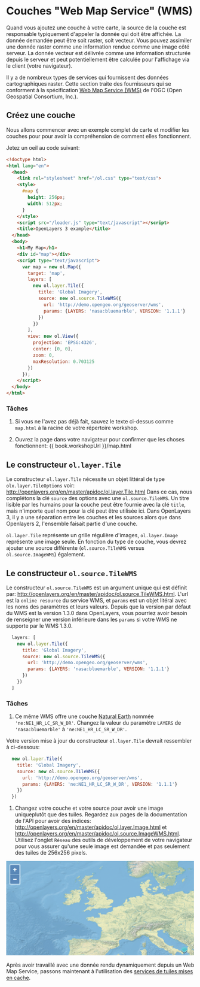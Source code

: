 # Couches "Web Map Service" (WMS)

Quand vous ajoutez une couche à votre carte, la source de la couche est responsable typiquement d'appeler la donnée qui doit être affichée. La donnée demandée peut être soit raster, soit vecteur. Vous pouvez assimiler une donnée raster comme une information rendue comme une image côté serveur. La donnée vecteur est délivrée comme une information structurée depuis le serveur et peut potentiellement être calculée pour l'affichage via le client (votre navigateur).

Il y a  de nombreux types de services qui fournissent des données cartographiques raster. Cette section traite des fournisseurs qui se conforment à la spécification [Web Map Service (WMS)](http://www.opengeospatial.org/standards/wms) de l'OGC (Open Geospatial Consortium, Inc.).

## Créez une couche

Nous allons commencer avec un exemple complet de carte et modifier les couches pour pour avoir la compréhension de comment elles fonctionnent.

Jetez un oeil au code suivant:

```html
<!doctype html>
<html lang="en">
  <head>
    <link rel="stylesheet" href="/ol.css" type="text/css">
    <style>
      #map {
        height: 256px;
        width: 512px;
      }
    </style>
    <script src="/loader.js" type="text/javascript"></script>
    <title>OpenLayers 3 example</title>
  </head>
  <body>
    <h1>My Map</h1>
    <div id="map"></div>
    <script type="text/javascript">
      var map = new ol.Map({
        target: 'map',
        layers: [
          new ol.layer.Tile({
            title: 'Global Imagery',
            source: new ol.source.TileWMS({
              url: 'http://demo.opengeo.org/geoserver/wms',
              params: {LAYERS: 'nasa:bluemarble', VERSION: '1.1.1'}
            })
          })
        ],
        view: new ol.View({
          projection: 'EPSG:4326',
          center: [0, 0],
          zoom: 0,
          maxResolution: 0.703125
        })
      });
    </script>
  </body>
</html>
```

### Tâches

1. Si vous ne l'avez pas déjà fait, sauvez le texte ci-dessus comme `map.html` à la racine de votre répertoire workshop.

1. Ouvrez la page dans votre navigateur pour confirmer que les choses fonctionnent: {{ book.workshopUrl }}/map.html

## Le constructeur `ol.layer.Tile`

Le constructeur `ol.layer.Tile` nécessite un objet littéral de type `olx.layer.TileOptions` voir: http://openlayers.org/en/master/apidoc/ol.layer.Tile.html
Dans ce cas, nous complétons la clé `source` des options avec une `ol.source.TileWMS`.
Un titre lisible par les humains pour la couche peut être fournie avec la clé `title`, mais n'importe quel nom pour la clé peut être utilisée ici.
Dans OpenLayers 3, il y a une séparation entre les couches et les sources alors que dans Openlayers 2, l'ensemble faisait partie d'une couche.

`ol.layer.Tile` représente un grille régulière d'images, `ol.layer.Image` représente une image seule. En fonction du type de couche, vous devrez ajouter une source différente (`ol.source.TileWMS` versus `ol.source.ImageWMS`) également.

## Le constructeur `ol.source.TileWMS`

Le constructeur `ol.source.TileWMS` est un argument unique qui est définit par: http://openlayers.org/en/master/apidoc/ol.source.TileWMS.html.
L'url est la `online resource` du service WMS, et `params` est un objet litéral avec les noms des paramètres et leurs valeurs. Depuis que la version par défaut du WMS est la version 1.3.0 dans OpenLayers, vous pourriez avoir besoin de renseigner une version inférieure dans les `params` si votre WMS ne supporte par le WMS 1.3.0.

```js
  layers: [
    new ol.layer.Tile({
      title: 'Global Imagery',
      source: new ol.source.TileWMS({
        url: 'http://demo.opengeo.org/geoserver/wms',
        params: {LAYERS: 'nasa:bluemarble', VERSION: '1.1.1'}
      })
    })
  ]
```

### Tâches

1. Ce même WMS offre une couche [Natural Earth](http://www.naturalearthdata.com/) nommée `'ne:NE1_HR_LC_SR_W_DR'`. Changez la valeur du paramètre `LAYERS` de `'nasa:bluemarble'` à `'ne:NE1_HR_LC_SR_W_DR'`.

  Votre version mise à jour du constructeur `ol.layer.Tile` devrait ressembler à ci-dessous:

  ```js
    new ol.layer.Tile({
      title: 'Global Imagery',
      source: new ol.source.TileWMS({
        url: 'http://demo.opengeo.org/geoserver/wms',
        params: {LAYERS: 'ne:NE1_HR_LC_SR_W_DR', VERSION: '1.1.1'}
      })
    })
  ```

1. Changez votre couche et votre source pour avoir une image uniqueplutôt que des tuiles. Regardez aux pages de la documentation de l'API pour avoir des indices: http://openlayers.org/en/master/apidoc/ol.layer.Image.html et http://openlayers.org/en/master/apidoc/ol.source.ImageWMS.html. Utilisez l'onglet `Réseau` des outils de développement de votre navigateur pour vous assurer qu'une seule image est demandée et pas seulement des tuiles de 256x256 pixels.

  ![Un WMS comme source image](wms1.png)

Après avoir travaillé avec une donnée rendu dynamiquement depuis un Web Map Service, passons maintenant à l'utilisation des [services de tuiles mises en cache](cached.md).
